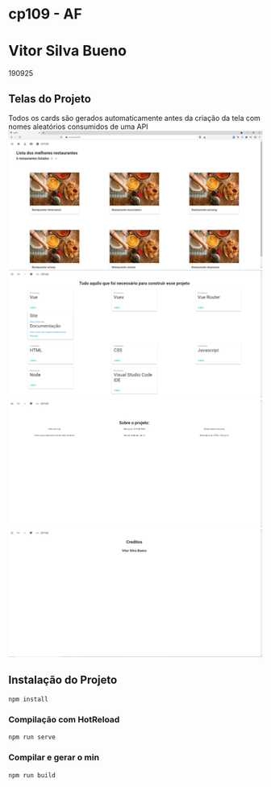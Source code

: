 # cp109 - AF
# Vitor Silva Bueno
190925 

## Telas do Projeto
Todos os cards são gerados automaticamente antes da criação da tela com nomes aleatórios consumidos de uma API
![Tela básica do projeto](src/assets/Captura.png)
![Tela de documentação do projeto](src/assets/Documentation.png)
![Tela de sobre do projeto](src/assets/About.png)
![Tela de créditos do projeto](src/assets/Credits.png)

## Instalação do Projeto
```
npm install
```

### Compilação com HotReload
```
npm run serve
```

### Compilar e gerar o min
```
npm run build
```


